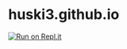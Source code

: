 # huski3.github.io
[![Run on Repl.it](https://repl.it/badge/github/HUSKI3/huski3.github.io)](https://repl.it/github/HUSKI3/huski3.github.io)

